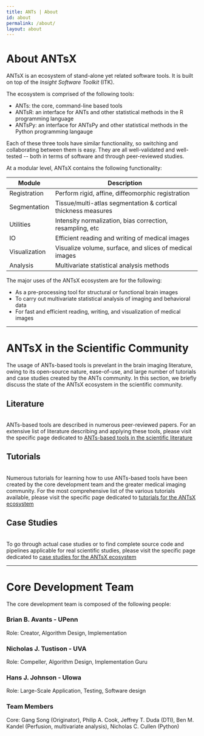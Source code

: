```yaml
---
title: ANTs | About
id: about
permalink: /about/
layout: about
---
```

# About ANTsX

ANTsX is an ecosystem of stand-alone yet related software tools. It is built on top
of the <i>Insight Software Toolkit</i> (ITK).

The ecosystem is comprised of the following tools:

- ANTs: the core, command-line based tools
- ANTsR: an interface for ANTs and other statistical methods in the R programming language
- ANTsPy: an interface for ANTsPy and other statistical methods in the Python programming langauge

Each of these three tools have similar functionality, so switching and collaborating
between them is easy. They are all well-validated and well-tested -- both in terms of software and
through peer-reviewed studies.

At a modular level, ANTsX contains the following functionality:

| Module    | Description |
| ------------  | --- |
| Registration  | Perform rigid, affine, diffeomorphic registration |
| Segmentation  | Tissue/multi-atlas segmentation & cortical thickness measures |
| Utilities     | Intensity normalization, bias correction, resampling, etc |
| IO            | Efficient reading and writing of medical images |
| Visualization | Visualize volume, surface, and slices of medical images |
| Analysis      | Multivariate statistical analysis methods |


The major uses of the ANTsX ecosystem are for the following:

- As a pre-processing tool for structural or functional brain images
- To carry out multivariate statistical analysis of imaging and behavioral data
- For fast and efficient reading, writing, and visualization of medical images

----------------------------------------------------------------

# ANTsX in the Scientific Community

The usage of ANTs-based tools is prevelant in the brain imaging literature, owing
to its open-source nature, ease-of-use, and large number of tutorials and case studies
created by the ANTs community. In this section, we briefly discuss the state of
the ANTsX ecosystem in the scientific community.

## Literature
<br />
ANTs-based tools are described in numerous peer-reviewed papers. For an extensive
list of literature describing and applying these tools, please visit the specific page dedicated to 
<a href="/literature/">ANTs-based tools in the scientific literature</a>


## Tutorials
<br />
Numerous tutorials for learning how to use ANTs-based tools have been created by
the core development team and the greater medical imaging community. For the most
comprehensive list of the various tutorials available, please visit the specific 
page dedicated to <a href="/tutorials/">tutorials for the ANTsX ecosystem</a>

## Case Studies
<br />
To go through actual case studies or to find complete source code and pipelines
applicable for real scientific studies, please visit the specific page dedicated
to <a href="/case-studies/">case studies for the ANTsX ecosystem</a>

----------------------------------------------------------------

# Core Development Team

The core development team is composed of the following people:

### Brian B. Avants - UPenn
Role: Creator, Algorithm Design, Implementation

### Nicholas J. Tustison - UVA
Role: Compeller, Algorithm Design, Implementation Guru

### Hans J. Johnson - UIowa
Role: Large-Scale Application, Testing, Software design

### Team Members
Core: Gang Song (Originator), Philip A. Cook, Jeffrey T. Duda (DTI), 
Ben M. Kandel (Perfusion, multivariate analysis), Nicholas C. Cullen (Python)








